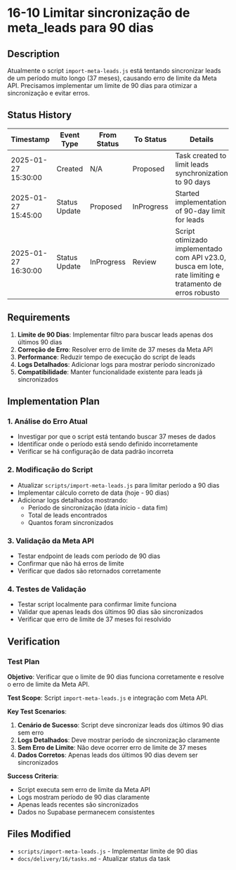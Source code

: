 # 16-10 Limitar sincronização de meta_leads para 90 dias

## Description

Atualmente o script `import-meta-leads.js` está tentando sincronizar leads de um período muito longo (37 meses), causando erro de limite da Meta API. Precisamos implementar um limite de 90 dias para otimizar a sincronização e evitar erros.

## Status History

| Timestamp | Event Type | From Status | To Status | Details | User |
|-----------|------------|-------------|-----------|---------|------|
| 2025-01-27 15:30:00 | Created | N/A | Proposed | Task created to limit leads synchronization to 90 days | AI Agent |
| 2025-01-27 15:45:00 | Status Update | Proposed | InProgress | Started implementation of 90-day limit for leads | AI Agent |
| 2025-01-27 16:30:00 | Status Update | InProgress | Review | Script otimizado implementado com API v23.0, busca em lote, rate limiting e tratamento de erros robusto | AI Agent |

## Requirements

1. **Limite de 90 Dias**: Implementar filtro para buscar leads apenas dos últimos 90 dias
2. **Correção de Erro**: Resolver erro de limite de 37 meses da Meta API
3. **Performance**: Reduzir tempo de execução do script de leads
4. **Logs Detalhados**: Adicionar logs para mostrar período sincronizado
5. **Compatibilidade**: Manter funcionalidade existente para leads já sincronizados

## Implementation Plan

### 1. Análise do Erro Atual
- Investigar por que o script está tentando buscar 37 meses de dados
- Identificar onde o período está sendo definido incorretamente
- Verificar se há configuração de data padrão incorreta

### 2. Modificação do Script
- Atualizar `scripts/import-meta-leads.js` para limitar período a 90 dias
- Implementar cálculo correto de data (hoje - 90 dias)
- Adicionar logs detalhados mostrando:
  - Período de sincronização (data início - data fim)
  - Total de leads encontrados
  - Quantos foram sincronizados

### 3. Validação da Meta API
- Testar endpoint de leads com período de 90 dias
- Confirmar que não há erros de limite
- Verificar que dados são retornados corretamente

### 4. Testes de Validação
- Testar script localmente para confirmar limite funciona
- Validar que apenas leads dos últimos 90 dias são sincronizados
- Verificar que erro de limite de 37 meses foi resolvido

## Verification

### Test Plan

**Objetivo**: Verificar que o limite de 90 dias funciona corretamente e resolve o erro de limite da Meta API.

**Test Scope**: Script `import-meta-leads.js` e integração com Meta API.

**Key Test Scenarios**:
1. **Cenário de Sucesso**: Script deve sincronizar leads dos últimos 90 dias sem erro
2. **Logs Detalhados**: Deve mostrar período de sincronização claramente
3. **Sem Erro de Limite**: Não deve ocorrer erro de limite de 37 meses
4. **Dados Corretos**: Apenas leads dos últimos 90 dias devem ser sincronizados

**Success Criteria**:
- Script executa sem erro de limite da Meta API
- Logs mostram período de 90 dias claramente
- Apenas leads recentes são sincronizados
- Dados no Supabase permanecem consistentes

## Files Modified

- `scripts/import-meta-leads.js` - Implementar limite de 90 dias
- `docs/delivery/16/tasks.md` - Atualizar status da task 